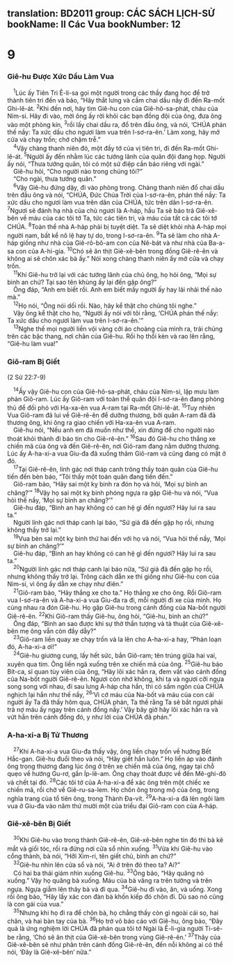 translation: BD2011
group: CÁC SÁCH LỊCH-SỬ
bookName: II Các Vua 
bookNumber: 12
-------

<div class="title"><h1>9</h1><h3>Giê-hu Ðược Xức Dầu Làm Vua</h3></div>
<span class="verse 2vua_9_1"> <sup>1</sup>Lúc ấy Tiên Tri Ê-li-sa gọi một người trong các thầy đang học để trở thành tiên tri đến và bảo, “Hãy thắt lưng và cầm chai dầu nầy đi đến Ra-mốt Ghi-lê-át. </span>
<span class="verse 2vua_9_2"><sup>2</sup>Khi đến nơi, hãy tìm Giê-hu con của Giê-hô-sa-phát, cháu của Nim-si. Hãy đi vào, mời ông ấy rời khỏi các bạn đồng đội của ông, đưa ông vào một phòng kín, </span>
<span class="verse 2vua_9_3"><sup>3</sup>rồi lấy chai dầu ra, đổ trên đầu ông, và nói, ‘CHÚA phán thế nầy: Ta xức dầu cho ngươi làm vua trên I-sơ-ra-ên.’ Làm xong, hãy mở cửa và chạy trốn; chớ chậm trễ.”<br/></span>
<span class="verse 2vua_9_4"> <sup>4</sup>Vậy chàng thanh niên đó, một đầy tớ của vị tiên tri, đi đến Ra-mốt Ghi-lê-át. </span>
<span class="verse 2vua_9_5"><sup>5</sup>Người ấy đến nhằm lúc các tướng lãnh của quân đội đang họp. Người ấy nói, “Thưa tướng quân, tôi có một sứ điệp cần báo riêng với ngài.”<br/> Giê-hu hỏi, “Cho người nào trong chúng tôi?”<br/> “Cho ngài, thưa tướng quân.”<br/></span>
<span class="verse 2vua_9_6"> <sup>6</sup>Vậy Giê-hu đứng dậy, đi vào phòng trong. Chàng thanh niên đổ chai dầu trên đầu ông và nói, “CHÚA, Ðức Chúa Trời của I-sơ-ra-ên, phán thế nầy: Ta xức dầu cho ngươi làm vua trên dân của CHÚA, tức trên dân I-sơ-ra-ên. </span>
<span class="verse 2vua_9_7"><sup>7</sup>Ngươi sẽ đánh hạ nhà của chủ ngươi là A-háp, hầu Ta sẽ báo trả Giê-xê-bên về máu của các tôi tớ Ta, tức các tiên tri, và máu của tất cả các tôi tớ CHÚA. </span>
<span class="verse 2vua_9_8"><sup>8</sup>Toàn thể nhà A-háp phải bị tuyệt diệt. Ta sẽ diệt khỏi nhà A-háp mọi người nam, bất kể nô lệ hay tự do, trong I-sơ-ra-ên. </span>
<span class="verse 2vua_9_9"><sup>9</sup>Ta sẽ làm cho nhà A-háp giống như nhà của Giê-rô-bô-am con của Nê-bát và như nhà của Ba-a-sa con của A-hi-gia. </span>
<span class="verse 2vua_9_10"><sup>10</sup>Chó sẽ ăn thịt Giê-xê-bên trong đồng Giê-rê-ên và không ai sẽ chôn xác bà ấy.” Nói xong chàng thanh niên ấy mở cửa và chạy trốn.<br/></span>
<span class="verse 2vua_9_11"> <sup>11</sup>Khi Giê-hu trở lại với các tướng lãnh của chủ ông, họ hỏi ông, “Mọi sự bình an chứ? Tại sao tên khùng ấy lại đến gặp ông?”<br/> Ông đáp, “Anh em biết rồi. Anh em biết mấy người ấy hay lải nhải thế nào mà.”<br/></span>
<span class="verse 2vua_9_12"> <sup>12</sup>Họ nói, “Ông nói dối rồi. Nào, hãy kể thật cho chúng tôi nghe.”<br/> Vậy ông kể thật cho họ, “Người ấy nói với tôi rằng, ‘CHÚA phán thế nầy: Ta xức dầu cho ngươi làm vua trên I-sơ-ra-ên.’”<br/></span>
<span class="verse 2vua_9_13"> <sup>13</sup>Nghe thế mọi người liền vội vàng cởi áo choàng của mình ra, trải chúng trên các bậc thang, nơi chân của Giê-hu. Rồi họ thổi kèn và rao lên rằng, “Giê-hu làm vua!”<br/></span>
<div class="title"><h3>Giô-ram Bị Giết</h3><p>(2 Sử 22:7-9)</p></div>
<span class="verse 2vua_9_14"> <sup>14</sup>Ấy vậy Giê-hu con của Giê-hô-sa-phát, cháu của Nim-si, lập mưu làm phản Giô-ram. Lúc ấy Giô-ram với toàn thể quân đội I-sơ-ra-ên đang phòng thủ để đối phó với Ha-xa-ên vua A-ram tại Ra-mốt Ghi-lê-át. </span>
<span class="verse 2vua_9_15"><sup>15</sup>Tuy nhiên Vua Giô-ram đã lui về Giê-rê-ên để dưỡng thương, bởi quân A-ram đã đả thương ông, khi ông ra giao chiến với Ha-xa-ên vua A-ram.<br/> Giê-hu nói, “Nếu anh em đã muốn như thế, xin đừng để cho người nào thoát khỏi thành đi báo tin cho Giê-rê-ên.” </span>
<span class="verse 2vua_9_16"><sup>16</sup>Sau đó Giê-hu cho thắng xe chiến mã của ông và đến Giê-rê-ên, nơi Giô-ram đang nằm dưỡng thương. Lúc ấy A-ha-xi-a vua Giu-đa đã xuống thăm Giô-ram và cũng đang có mặt ở đó.<br/></span>
<span class="verse 2vua_9_17"> <sup>17</sup>Tại Giê-rê-ên, lính gác nơi tháp canh trông thấy toán quân của Giê-hu tiến đến bèn báo, “Tôi thấy một toán quân đang tiến đến.”<br/> Giô-ram bảo, “Hãy sai một kỵ binh ra đón họ và hỏi, ‘Mọi sự bình an chăng?’” </span>
<span class="verse 2vua_9_18"><sup>18</sup>Vậy họ sai một kỵ binh phóng ngựa ra gặp Giê-hu và nói, “Vua hỏi thế nầy, ‘Mọi sự bình an chăng?’”<br/> Giê-hu đáp, “Bình an hay không có can hệ gì đến ngươi? Hãy lui ra sau ta.”<br/> Người lính gác nơi tháp canh lại báo, “Sứ giả đã đến gặp họ rồi, nhưng không thấy trở lại.”<br/></span>
<span class="verse 2vua_9_19"> <sup>19</sup>Vua bèn sai một kỵ binh thứ hai đến với họ và nói, “Vua hỏi thế nầy, ‘Mọi sự bình an chăng?’”<br/> Giê-hu đáp, “Bình an hay không có can hệ gì đến ngươi? Hãy lui ra sau ta.”<br/></span>
<span class="verse 2vua_9_20"> <sup>20</sup>Người lính gác nơi tháp canh lại báo nữa, “Sứ giả đã đến gặp họ rồi, nhưng không thấy trở lại. Trông cách dẫn xe thì giống như Giê-hu con của Nim-si, vì ông ấy dẫn xe chạy như điên.”<br/></span>
<span class="verse 2vua_9_21"> <sup>21</sup>Giô-ram bảo, “Hãy thắng xe cho ta.” Họ thắng xe cho ông. Rồi Giô-ram vua I-sơ-ra-ên và A-ha-xi-a vua Giu-đa ra đi, mỗi người đi xe của mình. Họ cùng nhau ra đón Giê-hu. Họ gặp Giê-hu trong cánh đồng của Na-bốt người Giê-rê-ên. </span>
<span class="verse 2vua_9_22"><sup>22</sup>Khi Giô-ram thấy Giê-hu, ông hỏi, “Giê-hu, bình an chứ?”<br/> Ông đáp, “Bình an sao được khi sự thờ thần tượng và tà thuật của Giê-xê-bên mẹ ông vẫn còn đầy dẫy?”<br/></span>
<span class="verse 2vua_9_23"> <sup>23</sup>Giô-ram liền quay xe chạy trốn và la lên cho A-ha-xi-a hay, “Phản loạn đó, A-ha-xi-a ơi!”<br/></span>
<span class="verse 2vua_9_24"> <sup>24</sup>Giê-hu giương cung, lấy hết sức, bắn Giô-ram; tên trúng giữa hai vai, xuyên qua tim. Ông liền ngã xuống trên xe chiến mã của ông. </span>
<span class="verse 2vua_9_25"><sup>25</sup>Giê-hu bảo Bít-ca, sĩ quan tùy viên của ông, “Hãy lôi xác hắn ra, đem vất vào cánh đồng của Na-bốt người Giê-rê-ên. Ngươi còn nhớ không, khi ta và ngươi cỡi ngựa song song với nhau, đi sau lưng A-háp cha hắn, thì có sấm ngôn của CHÚA nghịch lại hắn như thế nầy, </span>
<span class="verse 2vua_9_26"><sup>26</sup>‘Vì cớ máu của Na-bốt và máu của con cái người ấy Ta đã thấy hôm qua, CHÚA phán, Ta thề rằng Ta sẽ bắt ngươi phải trả nợ máu ấy ngay trên cánh đồng nầy.’ Vậy bây giờ hãy lôi xác hắn ra và vứt hắn trên cánh đồng đó, y như lời của CHÚA đã phán.”<br/></span>
<div class="title"><h3>A-ha-xi-a Bị Tử Thương</h3></div>
<span class="verse 2vua_9_27"> <sup>27</sup>Khi A-ha-xi-a vua Giu-đa thấy vậy, ông liền chạy trốn về hướng Bết Hắc-gan. Giê-hu đuổi theo và nói, “Hãy giết hắn luôn.” Họ liền áp vào đánh ông trọng thương đang lúc ông ở trên xe chiến mã của ông, ngay tại chỗ quẹo về hướng Gu-rơ, gần Íp-lê-am. Ông chạy thoát được về đến Mê-ghi-đô và chết tại đó. </span>
<span class="verse 2vua_9_28"><sup>28</sup>Các tôi tớ của A-ha-xi-a để xác ông trên một chiếc xe chiến mã, rồi chở về Giê-ru-sa-lem. Họ chôn ông trong mộ của ông, trong nghĩa trang của tổ tiên ông, trong Thành Ða-vít. </span>
<span class="verse 2vua_9_29"><sup>29</sup>A-ha-xi-a đã lên ngôi làm vua ở Giu-đa vào năm thứ mười một của triều đại Giô-ram con của A-háp.<br/></span>
<div class="title"><h3>Giê-xê-bên Bị Giết</h3></div>
<span class="verse 2vua_9_30"> <sup>30</sup>Khi Giê-hu vào trong thành Giê-rê-ên, Giê-xê-bên nghe tin đó thì bà kẽ mắt và giồi tóc, rồi ra đứng nơi cửa sổ nhìn xuống. </span>
<span class="verse 2vua_9_31"><sup>31</sup>Vừa khi Giê-hu vào cổng thành, bà nói, “Hỡi Xim-ri, tên giết chủ, bình an chứ?”<br/></span>
<span class="verse 2vua_9_32"> <sup>32</sup>Giê-hu nhìn lên cửa sổ và nói, “Ai ở trên đó theo ta? Ai?”<br/> Có hai ba thái giám nhìn xuống Giê-hu. </span>
<span class="verse 2vua_9_33"><sup>33</sup>Ông bảo, “Hãy quăng nó xuống.” Vậy họ quăng bà xuống. Máu của bà văng ra trên tường và trên ngựa. Ngựa giẫm lên thây bà và đi qua. </span>
<span class="verse 2vua_9_34"><sup>34</sup>Giê-hu đi vào, ăn, và uống. Xong rồi ông bảo, “Hãy lấy xác con đàn bà khốn kiếp đó chôn đi. Dù sao nó cũng là con gái của vua.”<br/></span>
<span class="verse 2vua_9_35"> <sup>35</sup>Nhưng khi họ đi ra để chôn bà, họ chẳng thấy còn gì ngoài cái sọ, hai chân, và hai bàn tay của bà. </span>
<span class="verse 2vua_9_36"><sup>36</sup>Họ trở vô báo cáo với Giê-hu, ông bảo, “Ðây quả là ứng nghiệm lời CHÚA đã phán qua tôi tớ Ngài là Ê-li-gia người Ti-sê-be rằng, ‘Chó sẽ ăn thịt của Giê-xê-bên trong vùng Giê-rê-ên.’ </span>
<span class="verse 2vua_9_37"><sup>37</sup>Thây của Giê-xê-bên sẽ như phân trên cánh đồng Giê-rê-ên, đến nỗi không ai có thể nói, ‘Ðây là Giê-xê-bên’ nữa.”<br/></span>
